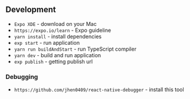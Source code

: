 ## Development
* `Expo XDE` - download on your Mac
* `https://expo.io/learn` - Expo guideline
* `yarn install` - install dependencies
* `exp start` - run  application
* `yarn run buildAndStart` - run TypeScript compiler
* `yarn dev` - build and run application
* `exp publish` - getting publish url
### Debugging
* `https://github.com/jhen0409/react-native-debugger` - install this tool